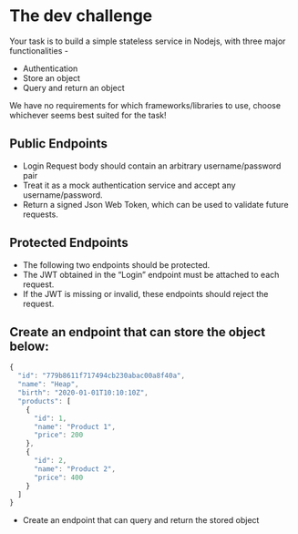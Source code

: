 # The dev challenge

 Your task is to build a simple stateless service in Nodejs, with three major functionalities -

 - Authentication
 - Store an object
 - Query and return an object

We have no requirements for which frameworks/libraries to use, choose whichever seems best suited for the task!

## Public Endpoints

 - Login Request body should contain an arbitrary username/password pair 
 - Treat it as a mock authentication service and accept any username/password.
 - Return a signed Json Web Token, which can be used to validate future requests.

## Protected Endpoints

 - The following two endpoints should be protected. 
 - The JWT obtained in the “Login” endpoint must be attached to each request.
 - If the JWT is missing or invalid, these endpoints should reject the request.


## Create an endpoint that can store the object below:

```javascript
{
  "id": "779b8611f717494cb230abac00a8f40a",
  "name": "Heap",
  "birth": "2020-01-01T10:10:10Z",
  "products": [
    {
      "id": 1,
      "name": "Product 1",
      "price": 200
    },
    {
      "id": 2,
      "name": "Product 2",
      "price": 400
    }
  ]
}
```

 - Create an endpoint that can query and return the stored object
